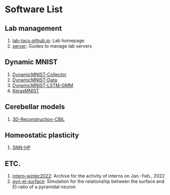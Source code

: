 # Software List

## Lab management
1. [lab-taco.github.io](https://github.com/lab-taco/lab-taco.github.io): Lab homepage
1. [server](https://github.com/lab-taco/server): Guides to manage lab servers

## Dynamic MNIST
1. [DynamicMNIST-Collector](https://github.com/lab-taco/DynamicMNIST-Collector)
1. [DynamicMNIST-Data](https://github.com/lab-taco/DynamicMNIST-Data)
1. [DynamicMNIST-LSTM-GMM](https://github.com/lab-taco/DynamicMNIST-LSTM-GMM)
1. [KerasMNIST](https://github.com/lab-taco/KerasMNIST)

## Cerebellar models
1. [3D-Reconstruction-CBIL](https://github.com/lab-taco/3D-Reconstruction-CBIL)

## Homeostatic plasticity
1. [SNN-HP](https://github.com/lab-taco/SNN-HP)

## ETC.
1. [intern-winter2022](https://github.com/lab-taco/intern-winter2022): Archive for the activity of interns on Jan.-Feb., 2022
1. [pyn-ei-surface](https://github.com/lab-taco/pyn-ei-surface): Simulation for the relationship between the surface and EI-ratio of a pyramidal neuron
